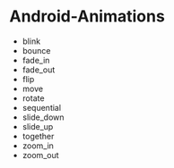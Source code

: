 # Android-Animations
* blink<br/>
* bounce<br/>
* fade_in<br/>
* fade_out<br/>
* flip<br/>
* move<br/>
* rotate<br/>
* sequential<br/>
* slide_down<br/>
* slide_up<br/>
* together<br/>
* zoom_in<br/>
* zoom_out<br/>
